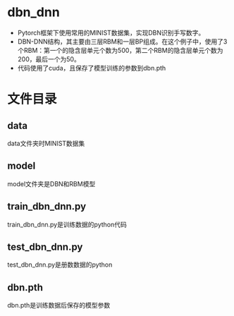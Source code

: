 # dbn_dnn
* Pytorch框架下使用常用的MINIST数据集，实现DBN识别手写数字。
* DBN-DNN结构，其主要由三层RBM和一层BP组成。在这个例子中，使用了3个RBM：第一个的隐含层单元个数为500，第二个RBM的隐含层单元个数为200，最后一个为50。
* 代码使用了cuda，且保存了模型训练的参数到dbn.pth

# 文件目录
## data
data文件夹时MINIST数据集
## model
model文件夹是DBN和RBM模型
## train_dbn_dnn.py
train_dbn_dnn.py是训练数据的python代码
## test_dbn_dnn.py
test_dbn_dnn.py是册数数据的python
## dbn.pth
dbn.pth是训练数据后保存的模型参数
